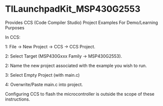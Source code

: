 # TILaunchpadKit_MSP430G2553
Provides CCS (Code Compiler Studio) Project Examples For Demo/Learning Purposes  

In CCS:

1: File -> New Project -> CCS -> CCS Project.

2: Select Target (MSP430Gxxx Family -> MSP430G2553).

2: Name the new project associated with the example you wish to run.

3: Select Empty Project (with main.c)

4: Overwrite/Paste main.c into project.

Configuring CCS to flash the microcontroller is outside the scope of these instructions.
